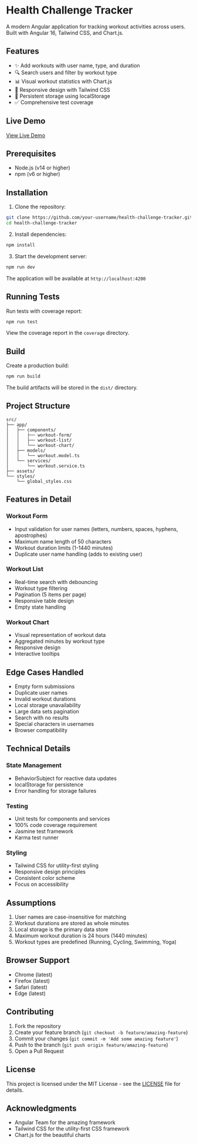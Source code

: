 # Health Challenge Tracker

A modern Angular application for tracking workout activities across users. Built with Angular 16, Tailwind CSS, and Chart.js.

## Features

- ✨ Add workouts with user name, type, and duration
- 🔍 Search users and filter by workout type
- 📊 Visual workout statistics with Chart.js
- 📱 Responsive design with Tailwind CSS
- 💾 Persistent storage using localStorage
- ✅ Comprehensive test coverage

## Live Demo

[View Live Demo](https://frontend-assignment-fyle.vercel.app/)

## Prerequisites

- Node.js (v14 or higher)
- npm (v6 or higher)

## Installation

1. Clone the repository:
```bash
git clone https://github.com/your-username/health-challenge-tracker.git
cd health-challenge-tracker
```

2. Install dependencies:
```bash
npm install
```

3. Start the development server:
```bash
npm run dev
```

The application will be available at `http://localhost:4200`

## Running Tests

Run tests with coverage report:
```bash
npm run test
```

View the coverage report in the `coverage` directory.

## Build

Create a production build:
```bash
npm run build
```

The build artifacts will be stored in the `dist/` directory.

## Project Structure

```
src/
├── app/
│   ├── components/
│   │   ├── workout-form/
│   │   ├── workout-list/
│   │   └── workout-chart/
│   ├── models/
│   │   └── workout.model.ts
│   └── services/
│       └── workout.service.ts
├── assets/
└── styles/
    └── global_styles.css
```

## Features in Detail

### Workout Form
- Input validation for user names (letters, numbers, spaces, hyphens, apostrophes)
- Maximum name length of 50 characters
- Workout duration limits (1-1440 minutes)
- Duplicate user name handling (adds to existing user)

### Workout List
- Real-time search with debouncing
- Workout type filtering
- Pagination (5 items per page)
- Responsive table design
- Empty state handling

### Workout Chart
- Visual representation of workout data
- Aggregated minutes by workout type
- Responsive design
- Interactive tooltips

## Edge Cases Handled

- Empty form submissions
- Duplicate user names
- Invalid workout durations
- Local storage unavailability
- Large data sets pagination
- Search with no results
- Special characters in usernames
- Browser compatibility

## Technical Details

### State Management
- BehaviorSubject for reactive data updates
- localStorage for persistence
- Error handling for storage failures

### Testing
- Unit tests for components and services
- 100% code coverage requirement
- Jasmine test framework
- Karma test runner

### Styling
- Tailwind CSS for utility-first styling
- Responsive design principles
- Consistent color scheme
- Focus on accessibility

## Assumptions

1. User names are case-insensitive for matching
2. Workout durations are stored as whole minutes
3. Local storage is the primary data store
4. Maximum workout duration is 24 hours (1440 minutes)
5. Workout types are predefined (Running, Cycling, Swimming, Yoga)

## Browser Support

- Chrome (latest)
- Firefox (latest)
- Safari (latest)
- Edge (latest)

## Contributing

1. Fork the repository
2. Create your feature branch (`git checkout -b feature/amazing-feature`)
3. Commit your changes (`git commit -m 'Add some amazing feature'`)
4. Push to the branch (`git push origin feature/amazing-feature`)
5. Open a Pull Request

## License

This project is licensed under the MIT License - see the [LICENSE](LICENSE) file for details.

## Acknowledgments

- Angular Team for the amazing framework
- Tailwind CSS for the utility-first CSS framework
- Chart.js for the beautiful charts
